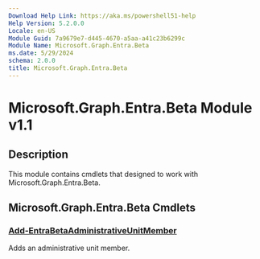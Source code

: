 ```yaml
---
Download Help Link: https://aka.ms/powershell51-help
Help Version: 5.2.0.0
Locale: en-US
Module Guid: 7a9679e7-d445-4670-a5aa-a41c23b6299c
Module Name: Microsoft.Graph.Entra.Beta
ms.date: 5/29/2024
schema: 2.0.0
title: Microsoft.Graph.Entra.Beta
---
```

# Microsoft.Graph.Entra.Beta Module v1.1

## Description

This module contains cmdlets that designed to work with Microsoft.Graph.Entra.Beta.

## Microsoft.Graph.Entra.Beta Cmdlets

### [Add-EntraBetaAdministrativeUnitMember](Add-EntraBetaAdministrativeUnitMember.md)

Adds an administrative unit member.
